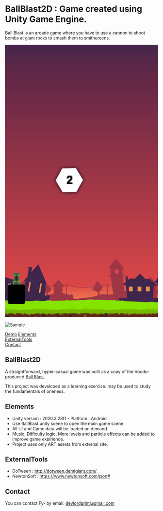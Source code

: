 # BallBlast2D : Game created using Unity Game Engine.
Ball Blast is an arcade game where you have to use a cannon to shoot bombs at giant rocks to smash them to smithereens.

![Sample](https://github.com/LordGrim-Dev/BallBlast2D/blob/main/Demo/GameFootage_01.gif)

![Sample](https://github.com/LordGrim-Dev/BallBlast2D/blob/main/Demo/GameFootage_02.gif)

[Demo](#Demo)
[Elements](#Elements)  
[ExternalTools](#ExternalTools)  
[Contact](#contact)

## BallBlast2D
A straightforward, hyper-casual game was built as a copy of the Voodo-produced [Ball Blast](https://play.google.com/store/apps/details?id=com.nomonkeys.ballblast).

This project was developed as a learning exercise. may be used to study the fundamentals of oneness.

## Elements
* Unity version : 2020.3.28f1 - Platform : Android 
* Use BallBlast.unity scene to open the main game scene.
* All UI and Game data will be loaded on demand.
* Music, Difficulty logic, More levels and particle effects can be added to improve game expirience.
* Project uses only ART assets from external site.

## ExternalTools
* DoTween : http://dotween.demigiant.com/
* NewtonSoft : https://www.newtonsoft.com/json#

## Contact 
You can contact Fy- by email: devlordgrim@gmail.com

